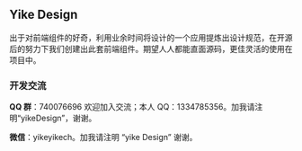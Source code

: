 ## Yike Design

出于对前端组件的好奇，利用业余时间将设计的一个应用提炼出设计规范，在开源后的努力下我们创建出此套前端组件。期望人人都能直面源码，更佳灵活的使用在项目中。

### 开发交流

**QQ 群**：740076696 欢迎加入交流；本人 QQ：1334785356。加我请注明“yikeDesign”，谢谢。

**微信**：yikeyikech。加我请注明 “yike Design” 谢谢。
